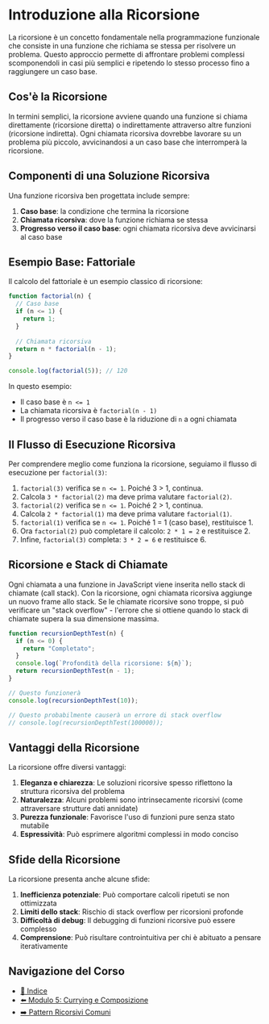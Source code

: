 # Introduzione alla Ricorsione

La ricorsione è un concetto fondamentale nella programmazione funzionale che consiste in una funzione che richiama se stessa per risolvere un problema. Questo approccio permette di affrontare problemi complessi scomponendoli in casi più semplici e ripetendo lo stesso processo fino a raggiungere un caso base.

## Cos'è la Ricorsione

In termini semplici, la ricorsione avviene quando una funzione si chiama direttamente (ricorsione diretta) o indirettamente attraverso altre funzioni (ricorsione indiretta). Ogni chiamata ricorsiva dovrebbe lavorare su un problema più piccolo, avvicinandosi a un caso base che interromperà la ricorsione.

## Componenti di una Soluzione Ricorsiva

Una funzione ricorsiva ben progettata include sempre:

1. **Caso base**: la condizione che termina la ricorsione
2. **Chiamata ricorsiva**: dove la funzione richiama se stessa
3. **Progresso verso il caso base**: ogni chiamata ricorsiva deve avvicinarsi al caso base

## Esempio Base: Fattoriale

Il calcolo del fattoriale è un esempio classico di ricorsione:

```javascript
function factorial(n) {
  // Caso base
  if (n <= 1) {
    return 1;
  }
  
  // Chiamata ricorsiva
  return n * factorial(n - 1);
}

console.log(factorial(5)); // 120
```

In questo esempio:
- Il caso base è `n <= 1`
- La chiamata ricorsiva è `factorial(n - 1)`
- Il progresso verso il caso base è la riduzione di `n` a ogni chiamata

## Il Flusso di Esecuzione Ricorsiva

Per comprendere meglio come funziona la ricorsione, seguiamo il flusso di esecuzione per `factorial(3)`:

1. `factorial(3)` verifica se `n <= 1`. Poiché 3 > 1, continua.
2. Calcola `3 * factorial(2)` ma deve prima valutare `factorial(2)`.
3. `factorial(2)` verifica se `n <= 1`. Poiché 2 > 1, continua.
4. Calcola `2 * factorial(1)` ma deve prima valutare `factorial(1)`.
5. `factorial(1)` verifica se `n <= 1`. Poiché 1 = 1 (caso base), restituisce 1.
6. Ora `factorial(2)` può completare il calcolo: `2 * 1 = 2` e restituisce 2.
7. Infine, `factorial(3)` completa: `3 * 2 = 6` e restituisce 6.

## Ricorsione e Stack di Chiamate

Ogni chiamata a una funzione in JavaScript viene inserita nello stack di chiamate (call stack). Con la ricorsione, ogni chiamata ricorsiva aggiunge un nuovo frame allo stack. Se le chiamate ricorsive sono troppe, si può verificare un "stack overflow" - l'errore che si ottiene quando lo stack di chiamate supera la sua dimensione massima.

```javascript
function recursionDepthTest(n) {
  if (n <= 0) {
    return "Completato";
  }
  console.log(`Profondità della ricorsione: ${n}`);
  return recursionDepthTest(n - 1);
}

// Questo funzionerà
console.log(recursionDepthTest(10));

// Questo probabilmente causerà un errore di stack overflow
// console.log(recursionDepthTest(100000));
```

## Vantaggi della Ricorsione

La ricorsione offre diversi vantaggi:

1. **Eleganza e chiarezza**: Le soluzioni ricorsive spesso riflettono la struttura ricorsiva del problema
2. **Naturalezza**: Alcuni problemi sono intrinsecamente ricorsivi (come attraversare strutture dati annidate)
3. **Purezza funzionale**: Favorisce l'uso di funzioni pure senza stato mutabile
4. **Espressività**: Può esprimere algoritmi complessi in modo conciso

## Sfide della Ricorsione

La ricorsione presenta anche alcune sfide:

1. **Inefficienza potenziale**: Può comportare calcoli ripetuti se non ottimizzata
2. **Limiti dello stack**: Rischio di stack overflow per ricorsioni profonde
3. **Difficoltà di debug**: Il debugging di funzioni ricorsive può essere complesso
4. **Comprensione**: Può risultare controintuitiva per chi è abituato a pensare iterativamente

## Navigazione del Corso
- [📑 Indice](/home/git-projects/ROBOTICA/JS-FunctionalProgramming/README.md)
- [⬅️ Modulo 5: Currying e Composizione](/home/git-projects/ROBOTICA/JS-FunctionalProgramming/05-CurryingComposizione/README.md)
- [➡️ Pattern Ricorsivi Comuni](/home/git-projects/ROBOTICA/JS-FunctionalProgramming/06-Ricorsione/teoria/02-PatternRicorsiviComuni.md)

